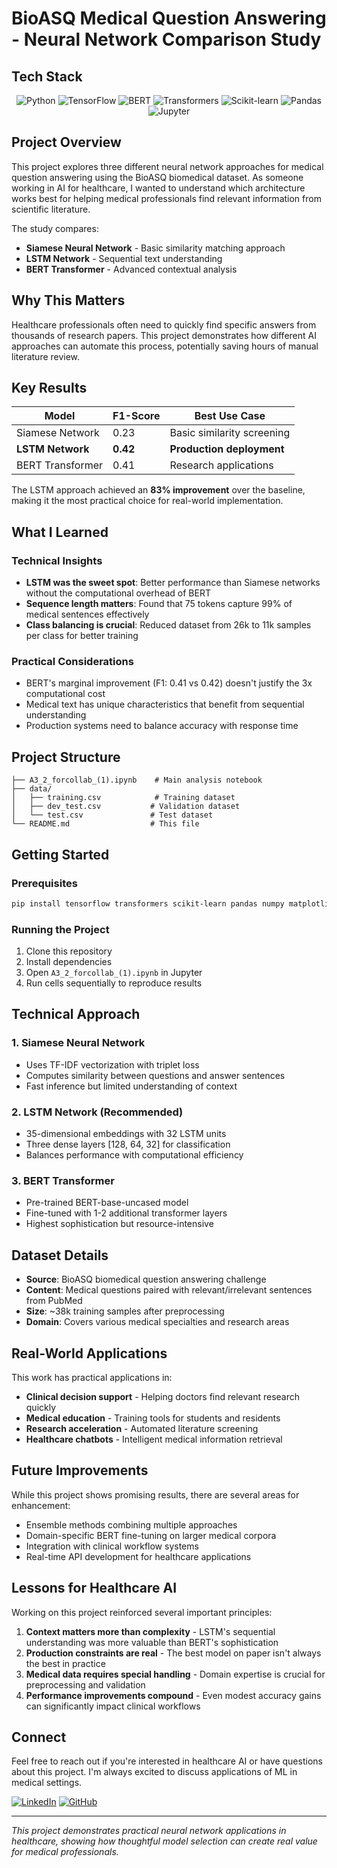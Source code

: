 # BioASQ Medical Question Answering - Neural Network Comparison Study

## Tech Stack

<p align="center">
  <img src="https://img.shields.io/badge/Python-3776AB?style=for-the-badge&logo=python&logoColor=white" alt="Python"/>
  <img src="https://img.shields.io/badge/TensorFlow-FF6F00?style=for-the-badge&logo=tensorflow&logoColor=white" alt="TensorFlow"/>
  <img src="https://img.shields.io/badge/BERT-FF6F00?style=for-the-badge&logo=google&logoColor=white" alt="BERT"/>
  <img src="https://img.shields.io/badge/Transformers-FF6F00?style=for-the-badge&logo=huggingface&logoColor=white" alt="Transformers"/>
  <img src="https://img.shields.io/badge/Scikit--learn-F7931E?style=for-the-badge&logo=scikit-learn&logoColor=white" alt="Scikit-learn"/>
  <img src="https://img.shields.io/badge/Pandas-150458?style=for-the-badge&logo=pandas&logoColor=white" alt="Pandas"/>
  <img src="https://img.shields.io/badge/Jupyter-F37626?style=for-the-badge&logo=jupyter&logoColor=white" alt="Jupyter"/>
</p>

## Project Overview

This project explores three different neural network approaches for medical question answering using the BioASQ biomedical dataset. As someone working in AI for healthcare, I wanted to understand which architecture works best for helping medical professionals find relevant information from scientific literature.

The study compares:
- **Siamese Neural Network** - Basic similarity matching approach
- **LSTM Network** - Sequential text understanding 
- **BERT Transformer** - Advanced contextual analysis

## Why This Matters

Healthcare professionals often need to quickly find specific answers from thousands of research papers. This project demonstrates how different AI approaches can automate this process, potentially saving hours of manual literature review.

## Key Results

| Model | F1-Score | Best Use Case |
|-------|----------|---------------|
| Siamese Network | 0.23 | Basic similarity screening |
| **LSTM Network** | **0.42** | **Production deployment** |
| BERT Transformer | 0.41 | Research applications |

The LSTM approach achieved an **83% improvement** over the baseline, making it the most practical choice for real-world implementation.

## What I Learned

### Technical Insights
- **LSTM was the sweet spot**: Better performance than Siamese networks without the computational overhead of BERT
- **Sequence length matters**: Found that 75 tokens capture 99% of medical sentences effectively
- **Class balancing is crucial**: Reduced dataset from 26k to 11k samples per class for better training

### Practical Considerations
- BERT's marginal improvement (F1: 0.41 vs 0.42) doesn't justify the 3x computational cost
- Medical text has unique characteristics that benefit from sequential understanding
- Production systems need to balance accuracy with response time

## Project Structure

```
├── A3_2_forcollab_(1).ipynb    # Main analysis notebook
├── data/
│   ├── training.csv            # Training dataset
│   ├── dev_test.csv           # Validation dataset
│   └── test.csv               # Test dataset
└── README.md                  # This file
```

## Getting Started

### Prerequisites
```bash
pip install tensorflow transformers scikit-learn pandas numpy matplotlib jupyter
```

### Running the Project
1. Clone this repository
2. Install dependencies
3. Open `A3_2_forcollab_(1).ipynb` in Jupyter
4. Run cells sequentially to reproduce results

## Technical Approach

### 1. Siamese Neural Network
- Uses TF-IDF vectorization with triplet loss
- Computes similarity between questions and answer sentences
- Fast inference but limited understanding of context

### 2. LSTM Network (Recommended)
- 35-dimensional embeddings with 32 LSTM units
- Three dense layers [128, 64, 32] for classification
- Balances performance with computational efficiency

### 3. BERT Transformer
- Pre-trained BERT-base-uncased model
- Fine-tuned with 1-2 additional transformer layers
- Highest sophistication but resource-intensive

## Dataset Details

- **Source**: BioASQ biomedical question answering challenge
- **Content**: Medical questions paired with relevant/irrelevant sentences from PubMed
- **Size**: ~38k training samples after preprocessing
- **Domain**: Covers various medical specialties and research areas

## Real-World Applications

This work has practical applications in:
- **Clinical decision support** - Helping doctors find relevant research quickly
- **Medical education** - Training tools for students and residents  
- **Research acceleration** - Automated literature screening
- **Healthcare chatbots** - Intelligent medical information retrieval

## Future Improvements

While this project shows promising results, there are several areas for enhancement:
- Ensemble methods combining multiple approaches
- Domain-specific BERT fine-tuning on larger medical corpora
- Integration with clinical workflow systems
- Real-time API development for healthcare applications

## Lessons for Healthcare AI

Working on this project reinforced several important principles:
1. **Context matters more than complexity** - LSTM's sequential understanding was more valuable than BERT's sophistication
2. **Production constraints are real** - The best model on paper isn't always the best in practice
3. **Medical data requires special handling** - Domain expertise is crucial for preprocessing and validation
4. **Performance improvements compound** - Even modest accuracy gains can significantly impact clinical workflows

## Connect

Feel free to reach out if you're interested in healthcare AI or have questions about this project. I'm always excited to discuss applications of ML in medical settings.

[![LinkedIn](https://img.shields.io/badge/LinkedIn-Connect-blue.svg)](https://linkedin.com/in/gishor-thavakumar)
[![GitHub](https://img.shields.io/badge/GitHub-Follow-black.svg)](https://github.com/tgishor)

---

*This project demonstrates practical neural network applications in healthcare, showing how thoughtful model selection can create real value for medical professionals.*
